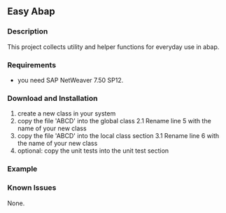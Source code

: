 ## Easy Abap

### Description

This project collects utility and helper functions for everyday use in abap.

### Requirements

- you need SAP NetWeaver 7.50 SP12.

### Download and Installation

1. create a new class in your system
2. copy the file 'ABCD' into the global class 
    2.1 Rename line 5 with the name of your new class
3. copy the file 'ABCD' into the local class section
    3.1 Rename line 6 with the name of your new class
4. optional: copy the unit tests into the unit test section

### Example


### Known Issues

None.


